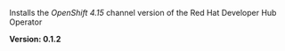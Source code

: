 Installs the *OpenShift 4.15* channel version of the Red Hat Developer Hub Operator

**Version: 0.1.2**